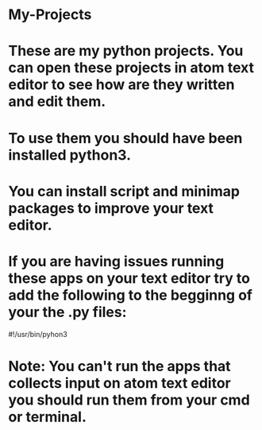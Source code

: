 # My-Projects

# These are my python projects. You can open these projects in atom text editor to see how are they written and edit them.
# To use them you should have been installed python3.
# You can install script and minimap packages to improve your text editor.

# If you are having issues running these apps on your text editor try to add the following to the begginng of your the .py files:
#!/usr/bin/pyhon3

# Note: You can't run the apps that collects input on atom text editor you should run them from your cmd or terminal.
